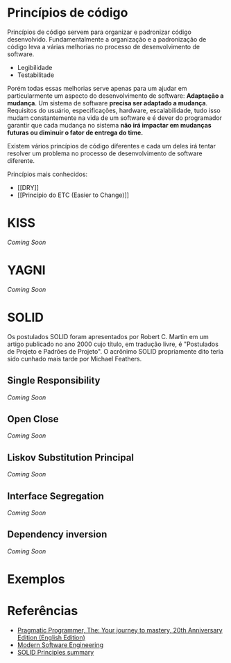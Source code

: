 # Princípios de código

Princípios de código servem para organizar e padronizar código desenvolvido. Fundamentalmente a organização e a padronização de código leva a várias melhorias no processo de desenvolvimento de software.

- Legibilidade
- Testabilitade

Porém todas essas melhorias serve apenas para um ajudar em particularmente um aspecto do desenvolvimento de software: **Adaptação a mudança**. Um sistema de software **precisa ser adaptado a mudança**. Requisitos do usuário, especificações, hardware, escalabilidade, tudo isso mudam constantemente na vida de um software e é dever do programador garantir que cada mudança no sistema **não irá impactar em mudanças futuras ou diminuir o fator de entrega do time.**

Existem vários princípios de código diferentes e cada um deles irá tentar resolver um problema no processo de desenvolvimento de software diferente.

Princípios mais conhecidos:

- [[DRY]]
- [[Princípio do ETC (Easier to Change)]]


# KISS

*Coming Soon*

# YAGNI

*Coming Soon*

# SOLID

Os postulados SOLID foram apresentados por Robert C. Martin em um artigo publicado no ano 2000 cujo título, em tradução livre, é "Postulados de Projeto e Padrões de Projeto". O acrônimo SOLID propriamente dito teria sido cunhado mais tarde por Michael Feathers.

## Single Responsibility

*Coming Soon*

## Open Close

*Coming Soon*

## Liskov Substitution Principal

*Coming Soon*

## Interface Segregation

*Coming Soon*

## Dependency inversion

*Coming Soon*

# Exemplos

# Referências

- [Pragmatic Programmer, The: Your journey to mastery, 20th Anniversary Edition (English Edition)](https://www.amazon.com.br/dp/B07VRS84D1/ref=dp-kindle-redirect?_encoding=UTF8&btkr=1)
- [Modern Software Engineering](https://www.amazon.com/Modern-Software-Engineering-Discipline-Development/dp/0137314914)
- [SOLID Principles summary](https://en.wikipedia.org/wiki/SOLID)